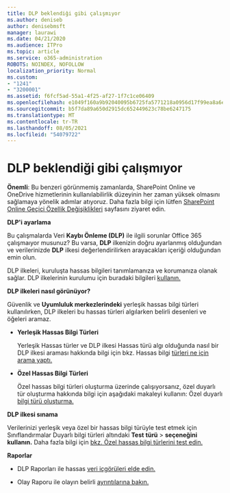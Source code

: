 ```yaml
---
title: DLP beklendiği gibi çalışmıyor
ms.author: deniseb
author: denisebmsft
manager: laurawi
ms.date: 04/21/2020
ms.audience: ITPro
ms.topic: article
ms.service: o365-administration
ROBOTS: NOINDEX, NOFOLLOW
localization_priority: Normal
ms.custom:
- "1241"
- "3200001"
ms.assetid: f6fcf5ad-55a1-4f25-af27-1f7c1ce06409
ms.openlocfilehash: e1049f160a9b92040095b6725fa5771218a0956d17f99ea8a6e9cc279e7c73f6
ms.sourcegitcommit: b5f7da89a650d2915dc652449623c78be6247175
ms.translationtype: MT
ms.contentlocale: tr-TR
ms.lasthandoff: 08/05/2021
ms.locfileid: "54079722"
---
```

# <a name="dlp-not-working-as-expected"></a>DLP beklendiği gibi çalışmıyor

**Önemli**: Bu benzeri görünmemiş zamanlarda, SharePoint Online ve OneDrive hizmetlerinin kullanılabilirlik düzeyinin her zaman yüksek olmasını sağlamaya yönelik adımlar atıyoruz. Daha fazla bilgi için lütfen [SharePoint Online Geçici Özellik Değişiklikleri](https://aka.ms/ODSPAdjustments) sayfasını ziyaret edin.

 **DLP'i ayarlama**

Bu çalışmalarda Veri **Kaybı Önleme (DLP)** ile ilgili sorunlar Office 365 çalışmaıyor musunuz? Bu varsa, **DLP** ilkenizin doğru ayarlanmış olduğundan ve verilerinizde **DLP** ilkesi değerlendirilirken arayacakları içeriği olduğundan emin olun.
  
DLP ilkeleri, kuruluşta hassas bilgileri tanımlamanıza ve korumanıza olanak sağlar. DLP ilkelerinin kurulumu için buradaki bilgileri [kullanın.](https://docs.microsoft.com/microsoft-365/compliance/create-a-dlp-policy-from-a-template)
  
 **DLP ilkeleri nasıl görünüyor?**
  
Güvenlik ve **Uyumluluk merkezlerindeki** yerleşik hassas bilgi türleri kullanılırken, DLP ilkeleri bu hassas türleri algılarken belirli desenleri ve öğeleri aramaz.
  
- **Yerleşik Hassas Bilgi Türleri**

    Yerleşik Hassas türler ve DLP ilkesi Hassas türü algı olduğunda nasıl bir DLP ilkesi araması hakkında bilgi için bkz. Hassas bilgi [türleri ne için arama yaptı.](https://docs.microsoft.com/microsoft-365/compliance/sensitive-information-type-entity-definitions)

- **Özel Hassas Bilgi Türleri**

    Özel hassas bilgi türleri oluşturma üzerinde çalışıyorsanız, özel duyarlı tür oluşturma hakkında bilgi için aşağıdaki makaleyi kullanın: Özel duyarlı [bilgi türü oluşturma.](https://docs.microsoft.com/microsoft-365/compliance/create-a-custom-sensitive-information-type)

**DLP ilkesi sınama**

Verilerinizi yerleşik veya özel bir hassas bilgi türüyle test etmek için Sınıflandırmalar Duyarlı bilgi türleri altındaki **Test** **türü**  >  **seçeneğini kullanın.** Daha fazla bilgi için [bkz. Özel hassas bilgi türlerini test edin.](https://docs.microsoft.com/microsoft-365/compliance/create-a-custom-sensitive-information-type#create-custom-sensitive-information-types-in-the-security--compliance-center)

 **Raporlar**
  
- DLP Raporları ile hassas [veri içgörüleri elde edin.](https://docs.microsoft.com/microsoft-365/compliance/data-loss-prevention-policies#dlp-reports)

- Olay Raporu ile olayın belirli [ayrıntılarına bakın.](https://docs.microsoft.com/microsoft-365/compliance/data-loss-prevention-policies#incident-reports)
